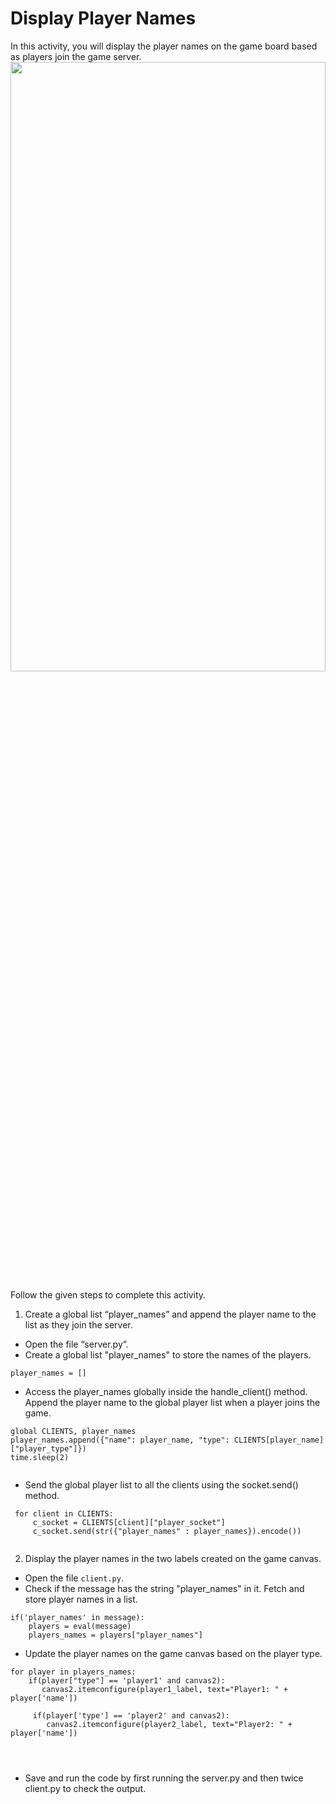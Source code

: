 Display Player Names
======================
In this activity, you will display the player names on the game board based as players join the game server.
<img src= "https://s3.amazonaws.com/media-p.slid.es/uploads/1525749/images/10927666/Screenshot_2023-11-17_at_9.43.12_AM.png" width = "100%" height = "50%">




Follow the given steps to complete this activity.




1. Create a global list “player_names” and append the player name to the list as they join the server.


* Open the file “server.py”.
* Create a global list "player_names" to store the names of the players.
```
player_names = []
```


* Access the player_names globally inside the handle_client() method. Append the player name to the global player list when a player joins the game. 
```
global CLIENTS, player_names
player_names.append({"name": player_name, "type": CLIENTS[player_name]["player_type"]})
time.sleep(2)


```
* Send the global player list to all the clients using the socket.send() method.
```
 for client in CLIENTS:
     c_socket = CLIENTS[client]["player_socket"]
     c_socket.send(str({"player_names" : player_names}).encode())


```
2. Display the player names in the two labels created on the game canvas.


* Open the file `client.py`.
* Check if the message has the string "player_names" in it. Fetch and store player names in a list.
```
if('player_names' in message):
    players = eval(message)                   
    players_names = players["player_names"]
```


* Update the player names on the game canvas based on the player type. 
```
for player in players_names:
    if(player["type"] == 'player1' and canvas2):
       canvas2.itemconfigure(player1_label, text="Player1: " + player['name'])
       
     if(player['type'] == 'player2' and canvas2):
        canvas2.itemconfigure(player2_label, text="Player2: " + player['name'])




```


* Save and run the code by first running the server.py and then twice client.py to check the output.
